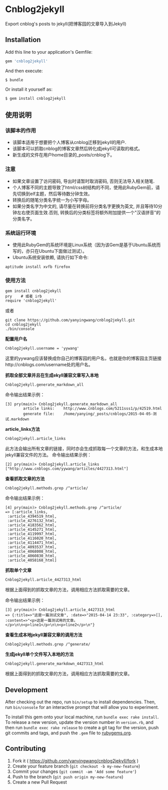 # Cnblog2jekyll
Export cnblog's posts to jekyll(把博客园的文章导入到Jekyll)


## Installation

Add this line to your application's Gemfile:

```ruby
gem 'cnblog2jekyll'
```

And then execute:

    $ bundle

Or install it yourself as:

    $ gem install cnblog2jekyll


## 使用说明


### 该脚本的作用

* 该脚本适用于想要把个人博客从cnblog迁移到jekyll的用户. 
* 该脚本可以抓取cnblog的博客文章然后转化成jekyll可读取的格式。
* 新生成的文件在用户home目录的_posts/cnblog下。
     


### 注意

* 如果文章设置了访问密码, 导出时请暂时取消密码, 否则无法导入相关随笔.
* 个人博客不同的主题导致了html/css树结构的不同，使用此RubyGem前，请先切换到elf主题，然后等待数分钟生效。
* 转换后的随笔分类名字统一为小写字母。
* 如果分类名字为中文的, 请尽量在转换前将分类名字更换为英文, 并且等待10分钟左右使页面生效.否则, 转换后的分类标签将额外附加提供一个"汉语拼音"的分类名字。



### 系统运行环境

* 使用此RubyGem的系统环境是Linux系统（因为该Gem是基于Ubuntu系统而写的，亦只在Ubuntu下面做过测试）。
* Ubuntu系统安装依赖, 请执行如下命令:
```shell
aptitude install xvfb firefox
 ```


### 使用方法
 ```shell
gem install cnblog2jekyll
pry    # 或者 irb
require 'cnblog2jekyll'
```
或者
```shell
git clone https://github.com/yanyingwang/cnblog2jekyll.git
cd cnblog2jekyll
./bin/console
```


**配置用户名**

`Cnblog2jekyll.username = 'yywang'`

这里的yywang应该替换成你自己的博客园的用户名，也就是你的博客园主页链接http://cnblogs.com/username处的用户名。




**抓取全部文章并且在生成ekyll兼容文章写入本地**

`Cnblog2jekyll.generate_markdown_all`

命令输出结果示例：
```shell
[3] pry(main)> Cnblog2jekyll.generate_markdown_all
        article links:    http://www.cnblogs.com/5211sss1/p/42519.html
        generate file:    /home/yanying/_posts/cnblogs/2015-04-05-测试.markdown
```




**article_links方法**

`Cnblog2jekyll.article_links`

此方法会输出所有文章的链接，同时亦会生成抓取每一个文章的方法，和生成本地jekyll兼容文件的方法。
命令输出结果示例：
```shell
[2] pry(main)> Cnblog2jekyll.article_links
["http://www.cnblogs.com/yywang/articles/4427313.html"]
```



**查看抓取文章的方法**

`Cnblog2jekyll.methods.grep /^article/`

 命令输出结果示例：
 ```shell
 [4] pry(main)> Cnblog2jekyll.methods.grep /^article/
 => [:article_links,
  :article_4394519_html,
  :article_4276132_html,
  :article_4183562_html,
  :article_4145271_html,
  :article_4119997_html,
  :article_4116020_html,
  :article_4114471_html,
  :article_4093537_html,
  :article_4068008_html,
  :article_4060830_html,
  :article_4058168_html]
```


**抓取单个文章**

`Cnblog2jekyll.article_4427313_html`

根据上面得到的抓取文章的方法，调用相应方法抓取需要的文章。

命令输出结果示例：
```shell
[3] pry(main)> Cnblog2jekyll.article_4427313_html
=> {:title=>"这是一篇测试文章", :date=>"2015-04-14 23:33", :category=>[], :content=>"<p>这是一篇测试用的文章。</p>\n\n<p>line1</p>\n\n<p>line2</p>\n"}
```



**查看生成本地jekyll兼容文章的调用方法**

`Cnblog2jekyll.methods.grep /^generate/`



**生成jekyll单个文件写入本地的方法**

`Cnblog2jekyll.generate_markdown_4427313_html`

根据上面得到的抓取文章的方法，调用相应方法抓取需要的文章。





## Development

After checking out the repo, run `bin/setup` to install dependencies. Then, run `bin/console` for an interactive prompt that will allow you to experiment.

To install this gem onto your local machine, run `bundle exec rake install`. To release a new version, update the version number in `version.rb`, and then run `bundle exec rake release` to create a git tag for the version, push git commits and tags, and push the `.gem` file to [rubygems.org](https://rubygems.org).

## Contributing

1. Fork it ( https://github.com/yanyingwang/cnblog2jekyll/fork )
2. Create your feature branch (`git checkout -b my-new-feature`)
3. Commit your changes (`git commit -am 'Add some feature'`)
4. Push to the branch (`git push origin my-new-feature`)
5. Create a new Pull Request

